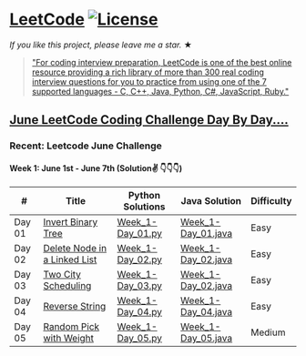# [LeetCode](https://leetcode.com/problemset/algorithms/) [![License](https://img.shields.io/badge/license-Apache_2.0-blue.svg)](LICENSE.md) 

_If you like this project, please leave me a star._ &#9733;

> ["For coding interview preparation, LeetCode is one of the best online resource providing a rich library of more than 300 real coding interview questions for you to practice from using one of the 7 supported languages - C, C++, Java, Python, C#, JavaScript, Ruby."](https://www.quora.com/How-effective-is-Leetcode-for-preparing-for-technical-interviews)

## [June LeetCode Coding Challenge Day By Day....](https://leetcode.com/explore/featured/card/june-leetcoding-challenge/)
### Recent: Leetcode June Challenge 
#### Week 1: June 1st - June 7th (Solution✌ 👇👇👇)

|  #     |              Title            |          Python Solutions          |     Java Solution     |     Difficulty                
|------------|-------------------------------|----------------------------------|-------------------------|-------------------------------
| Day 01 | [Invert Binary Tree](https://leetcode.com/explore/featured/card/june-leetcoding-challenge/539/week-1-june-1st-june-7th/3347/) | [ Week_1-Day_01.py ](https://github.com/kr-viku/June_LeetCoding_Challenge/blob/master/Week_1_Day_01.py) | [Week_1-Day_01.java](https://github.com/GHATAK123/June-LeetCode-Challenge./blob/master/invert_binary_tree_June_1.java) | Easy
| Day 02 | [Delete Node in a Linked List](https://leetcode.com/explore/featured/card/june-leetcoding-challenge/539/week-1-june-1st-june-7th/3348/) | [Week_1-Day_02.py](https://github.com/kr-viku/June_LeetCoding_Challenge/blob/master/Week_1_Day_02.py)| [Week_1-Day_02.java](https://github.com/GHATAK123/June-LeetCode-Challenge./blob/master/delete_node_in_singly_linked_List_june_2.java) | Easy  
| Day 03 | [Two City Scheduling](https://leetcode.com/explore/featured/card/june-leetcoding-challenge/539/week-1-june-1st-june-7th/3349/) | [Week_1-Day_03.py](https://github.com/kr-viku/June_LeetCoding_Challenge/blob/master/Week_1_Day_03.py) | [Week_1-Day_02.java](https://github.com/GHATAK123/June-LeetCode-Challenge./blob/master/Two_City_Scheduling_June_3.java) | Easy 
| Day 04 | [Reverse String](https://leetcode.com/explore/challenge/card/june-leetcoding-challenge/539/week-1-june-1st-june-7th/3350/) | [Week_1-Day_04.py](https://github.com/kr-viku/June_LeetCoding_Challenge/blob/master/Week_1_Day_04.py) | [Week_1-Day_04.java](https://github.com/GHATAK123/June-LeetCode-Challenge./blob/master/reverse_string.java) | Easy  
| Day 05 | [Random Pick with Weight](https://leetcode.com/explore/challenge/card/june-leetcoding-challenge/539/week-1-june-1st-june-7th/3351/) | [Week_1-Day_05.py](https://github.com/kr-viku/June_LeetCoding_Challenge/blob/master/Week_1_Day_05.py) | [Week_1-Day_05.java](https://github.com/GHATAK123/June-LeetCode-Challenge./blob/master/Random_Pick_with_Weight.java) | Medium | 
